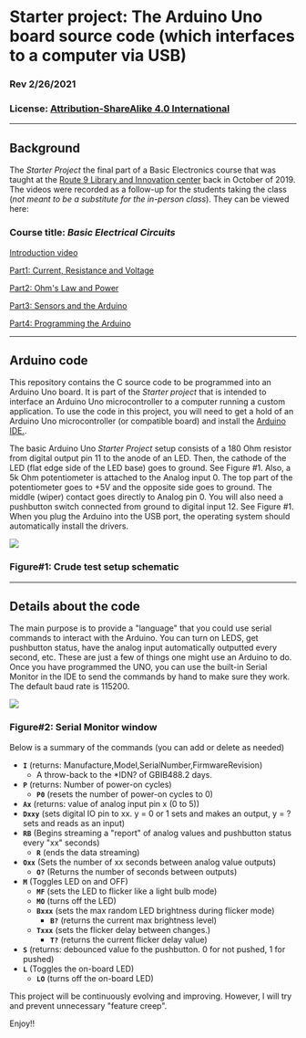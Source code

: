 # Starter project: The Arduino Uno board source code (which interfaces to a computer via USB)
### Rev 2/26/2021
### License: [Attribution-ShareAlike 4.0 International](https://creativecommons.org/licenses/by-sa/4.0)

---
## Background
The _Starter Project_ the final part of a Basic Electronics course that was taught at the [Route 9 Library and Innovation center](https://nccde.org/1389/Route-9-Library-Innovation-Center) back in October of 2019.  The videos were recorded as a follow-up for the students taking the class (*not meant to be a substitute for the in-person class*).  They can be viewed here:

### Course title: _Basic Electrical Circuits_

[Introduction video](https://youtu.be/7xKFPJ8yrWM)

[Part1: Current, Resistance and Voltage](https://youtu.be/wcw07wuuB8o)

[Part2: Ohm's Law and Power](https://youtu.be/5naIT84_2M0)

[Part3: Sensors and the Arduino](https://youtu.be/qC13UVfvqh0)

[Part4: Programming the Arduino](https://youtu.be/MEm4goe0QIw)

---
## Arduino code
This repository contains the C source code to be programmed into an Arduino Uno board.  It is part of the _Starter project_ that is intended to interface an Arduino Uno microcontroller to a computer running a custom application. To use the code in this project, you will need to get a hold of an Arduino Uno microcontroller (or compatible board) and install the [Arduino IDE.](https://www.arduino.cc/en/software).

The basic Arduino Uno _Starter Project_ setup consists of a 180 Ohm resistor from digital output pin 11 to the anode of an LED.  Then, the cathode of the LED (flat edge side of the LED base) goes to ground. See Figure #1.  Also, a 5k Ohm potentiometer is attached to the Analog input 0.  The top part of the potentiometer goes to +5V and the opposite side goes to ground.  The middle (wiper) contact goes directly to Analog pin 0.  You will also need a pushbutton switch connected from ground to digital input 12. See Figure #1. When you plug the Arduino into the USB port, the operating system should automatically install the drivers.

![](/images/ArduinoUnoTestSetup.jpg)
### Figure#1: Crude test setup schematic

---
## Details about the code
The main purpose is to provide a "language" that you could use serial commands to interact with the Arduino.  You can turn on LEDS, get pushbutton status, have the analog input automatically outputted every second, etc.  These are just a few of things one might use an Arduino to do. Once you have programmed the UNO, you can use the built-in Serial Monitor in the IDE to send the commands by hand to make sure they work.  The default baud rate is 115200.

![](/images/IDEserialMonitor.png)
### Figure#2: Serial Monitor window

Below is a summary of the commands (you can add or delete as needed)
* __`I`__    (returns: Manufacture,Model,SerialNumber,FirmwareRevision)
    * A throw-back to the *IDN? of GBIB488.2 days.
* __`P`__ (returns: Number of power-on cycles)
    - __`P0`__ (resets the number of power-on cycles to 0)
* __`Ax`__ (returns: value of analog input pin x (0 to 5))
* __`Dxxy`__ (sets digital IO pin to xx. y = 0 or 1 sets and makes an output, y = ? sets and reads as an input)
* __`RB`__  (Begins streaming a "report" of analog values and pushbutton status every "xx" seconds)
    * __`R`__ (ends the data streaming)
* __`Oxx`__  (Sets the number of xx seconds between analog value outputs)
    * __`O?`__  (Returns the number of seconds between outputs)
* __`M`__ (Toggles LED on and OFF)
    * __`MF`__ (sets the LED to flicker like a light bulb mode)
    * __`MO`__ (turns off the LED)
    * __`Bxxx`__ (sets the max random LED brightness during flicker mode)
        * __`B?`__ (returns the current max brightness level)
    * __`Txxx`__ (sets the flicker delay between changes.)
        * __`T?`__ (returns the current flicker delay value)
* __`S`__ (returns: debounced value fo the pushbutton. 0 for not pushed, 1 for pushed)
* __`L`__ (Toggles the on-board LED)
    * __`LO`__ (turns off the on-board LED)

This project will be continuously evolving and improving.  However, I will try and prevent unnecessary "feature creep".

Enjoy!!


